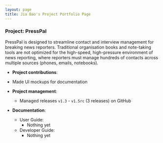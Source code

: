 ```yaml
---
layout: page
title: Jia Bao's Project Portfolio Page
---
```


### Project: PressPal

PressPal is designed to streamline contact and interview management for breaking news reporters. Traditional organisation books and note-taking tools are not optimized for the high-speed, high-pressure environment of news reporting, where reporters must manage hundreds of contacts across multiple sources (phones, emails, notebooks).

* **Project contributions**:
* Made UI mockups for documentation

* **Project management**:
  * Managed releases `v1.3` - `v1.5rc` (3 releases) on GitHub

* **Documentation**:
  * User Guide:
    * Nothing yet
  * Developer Guide:
    * Nothing yet
